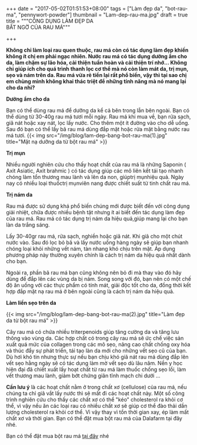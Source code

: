+++
date = "2017-05-02T01:51:53+08:00"
tags = ["Làm đẹp da", "bot-rau-ma", "pennywort-powder"]
thumbnail = "Lam-dep-rau-ma.jpg"
draft = true
title = """CÔNG DỤNG LÀM ĐẸP DA  
BẤT NGỜ CỦA RAU MÁ"""

+++
 
**Không chỉ làm loại rau quen thuộc, rau má còn có tác dụng làm đẹp khiến không ít chị em phải ngạc nhiên. Nước rau má có tác dụng dưỡng ẩm cho da, làm chậm sự lão hóa, cải thiện tuần hoàn và cải thiện trí nhớ... Không chỉ giúp ích cho quá trình thanh lọc cơ thể mà nó còn làm mát da, trị mụn, sẹo và nám trên da. Rau má vừa rẻ tiền lại rất phổ biến, vậy thì tại sao chị em chùng mình không khai thác triệt để những tính năng mà nó mang lại cho da nhỉ?**

**Dưỡng ẩm cho da**

Bạn có thể dùng rau má để dưỡng da kể cả bên trong lẫn bên ngoài. Bạn có thể dùng từ 30-40g rau má tươi mỗi ngày. Rau má khi mua về, bạn rửa sạch, giã nát hoặc xay nát, lọc lấy nước. Cho thêm một ít đường vào cho dễ uống. Sau đó bạn có thể lấy bã rau má dùng đắp mặt hoặc rửa mặt bằng nước rau má tươi.
{{< img src="/img/blog/lam-dep-bang-bot-rau-ma(1).jpg" title="Mặt nạ dưỡng da từ bột rau má" >}}

**Trị mụn**

Nhiều người nghiên cứu cho thấy hoạt chất của rau má là những Saponin ( Axit Asiatic, Axit brahmic ) có tác dụng giúp các mô liên kết tái tạo nhanh chóng làm tổn thương mau lành và lên da non, giúptrị mụnhiệu quả. Ngày nay có nhiều loại thuốctrị mụnviên nang được chiết suất từ tinh chất rau má.

**Trị nám da**

Rau má được sử dụng khá phổ biến chúng mới được biết đến với công dụng giải nhiệt, chữa được nhiều bệnh tật nhưng ít ai biết đến tác dụng làm đẹp của rau má. Rau má có tác dụng trị nám da hiệu quả,giúp mang lại cho bạn làn da trắng sáng.

Lấy 30-40gr rau má, rửa sạch, nghiền hoặc giã nát. Khi giã cho một chút nước vào. Sau đó lọc bỏ bã và lấy nước uống hàng ngày sẽ giúp bạn nhanh chóng loại khỏi những vết nám, tàn nhang khó chịu trên mặt. Áp dụng phương pháp này thường xuyên chính là cách trị nám da hiệu quả nhất dành cho bạn.

Ngoài ra, phần bã rau má bạn cũng không nên bỏ đi mà thay vào đó hãy dùng để đắp lên các vùng da bị nám. Song song với đó, bạn nên có một chế độ ăn uống với các thực phẩm có tính mát, giải độc tốt cho da, đồng thời kết hợp đắp mặt nạ rau má ở bên ngoài cũng là cách trị nám da hiệu quả.

**Làm liền sẹo trên da**

{{< img src="/img/blog/lam-dep-bang-bot-rau-ma(2).jpg" title="Làm đẹp da từ bột rau má" >}}

Cây rau má có chứa nhiều triterpenoids giúp tăng cường da và tăng lưu thông vào vùng da. Các hợp chất có trong cây rau má sẽ ức chế việc sản xuất quá mức của collagen trong các mô sẹo, nâng cao chất chống oxy hóa và thúc đẩy sự phát triển, tái tạo làn da mới cho những vết sẹo cũ của bạn. Dù hơi khó tin nhưng thực sự nếu bạn chịu khó giã nát rau má dùng đắp lên vết sẹo hằng ngày sẽ có tác dụng làm mờ vết sẹo dù lâu năm.
Nền y học hiện đại đã chiết xuất lấy hoạt chất từ rau má làm thuốc chống sẹo lồi, làm vết thương mau lành, giảm bớt chứng giãn tĩnh mạch chi dưới ...

**Cần lưu ý** là các hoạt chất nằm ở trong chất xơ (cellulose) của rau má, nếu chúng ta chỉ giã vắt lấy nước thì sẽ mất đi các hoạt chất này. Một số công trình nghiên cứu cho thấy các chất xơ có thể "kéo" cholesterol ra khỏi cơ thể, vì vậy nếu ăn các loại rau có nhiều chất xơ sẽ giúp cơ thể đào thải dần lượng cholesterol ra khỏi cơ thể. Vì vậy thay vì tồn thời gian xay, ép làm mất chất xơ và thời gian. Bạn có thể đặt mua bột rau má của Dalafarm tại đây nhé.

Bạn có thể đặt mua bột rau má [tại đây](/san-pham/bột-rau-má-100g/) nhé
